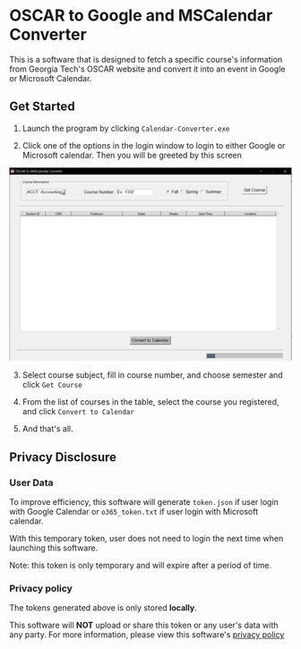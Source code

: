 # OSCAR to Google and MSCalendar Converter

This is a software that is designed to fetch a specific course's information from Georgia Tech's OSCAR website and convert it into an event in Google or Microsoft Calendar.

## Get Started
1. Launch the program by clicking `Calendar-Converter.exe`

2. Click one of the options in the login window to login to either Google or Microsoft calendar.
Then you will be greeted by this screen

![alt text](window.PNG)

3. Select course subject, fill in course number, and choose semester and click `Get Course`

4. From the list of courses in the table, select the course you registered, and click `Convert to Calendar`

5. And that's all.

## Privacy Disclosure
### User Data
To improve efficiency, this software will generate `token.json` if user login with Google Calendar or `o365_token.txt` if user login with Microsoft calendar. 

With this temporary token, user does not need to login the next time when launching this software.

Note: this token is only temporary and will expire after a period of time.

### Privacy policy
The tokens generated above is only stored **locally**.

This software will **NOT** upload or share this token or any user's data with any party.
For more information, please view this software's [privacy policy](https://timiport.github.io/OSGMSCalendar-Privacy-Policy/)
